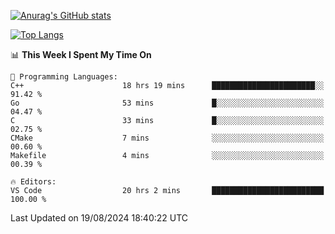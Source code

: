 [![Anurag's GitHub stats](https://github-readme-stats.vercel.app/api?username=wugouzi&count_private=true)](https://github.com/anuraghazra/github-readme-stats)

[![Top Langs](https://github-readme-stats.vercel.app/api/top-langs/?username=wugouzi&layout=compact&count_private=true&hide=html)](https://github.com/anuraghazra/github-readme-stats)

<!--START_SECTION:waka-->
📊 **This Week I Spent My Time On** 

```text
💬 Programming Languages: 
C++                      18 hrs 19 mins      ███████████████████████░░   91.42 % 
Go                       53 mins             █░░░░░░░░░░░░░░░░░░░░░░░░   04.47 % 
C                        33 mins             █░░░░░░░░░░░░░░░░░░░░░░░░   02.75 % 
CMake                    7 mins              ░░░░░░░░░░░░░░░░░░░░░░░░░   00.60 % 
Makefile                 4 mins              ░░░░░░░░░░░░░░░░░░░░░░░░░   00.39 % 

🔥 Editors: 
VS Code                  20 hrs 2 mins       █████████████████████████   100.00 % 
```


 Last Updated on 19/08/2024 18:40:22 UTC
<!--END_SECTION:waka-->

<!--
**wugouzi/wugouzi** is a ✨ _special_ ✨ repository because its `README.md` (this file) appears on your GitHub profile.

Here are some ideas to get you started:

- 🔭 I’m currently working on ...
- 🌱 I’m currently learning ...
- 👯 I’m looking to collaborate on ...
- 🤔 I’m looking for help with ...
- 💬 Ask me about ...
- 📫 How to reach me: ...
- 😄 Pronouns: ...
- ⚡ Fun fact: ...
-->
